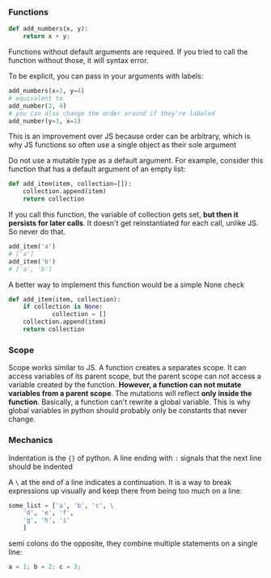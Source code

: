 ### Functions

```python
def add_numbers(x, y):
	return x + y;
```

Functions without default arguments are required.  If you tried to call the function without those, it will syntax error.

To be explicit, you can pass in your arguments with labels:

```python
add_numbers(x=2, y=4)
# equivalent to
add_number(2, 4)
# you can also change the order around if they're labeled
add_number(y=3, x=1)
```

This is an improvement over JS because order can be arbitrary, which is why JS functions so often use a single object as their sole argument

Do not use a mutable type as a default argument.  For example, consider this function that has a default argument of an empty list:

```python
def add_item(item, collection=[]):
	collection.append(item)
	return collection
```

If you call this function, the variable of collection gets set, __but then it persists for later calls__.  It doesn't get reinstantiated for each call, unlike JS.  So never do that.

```python
add_item('a')
# ['a']
add_item('b')
# ['a', 'b']
```

A better way to implement this function would be a simple None check

```python
def add_item(item, collection):
	if collection is None:
			collection = []
	collection.append(item)
	return collection
```

### Scope

Scope works similar to JS.  A function creates a separates scope.  It can access variables of its parent scope, but the parent scope can not access a variable created by the function.  __However, a function can not mutate variables from a parent scope__.  The mutations will reflect __only inside the function__.  Basically, a function can't rewrite a global variable.  This is why global variables in python should probably only be constants that never change.

### Mechanics
Indentation is the `{}` of python.  A line ending with `:` signals that the next line should be indented

A `\` at the end of a line indicates a continuation.  It is a way to break expressions up visually and keep there from being too much on a line:

```python
some_list = ['a', 'b', 'c', \
	'd', 'e', 'f',
	'g', 'h', 'i'
	]
```

semi colons do the opposite, they combine multiple statements on a single line:
```python
a = 1; b = 2; c = 3;
```